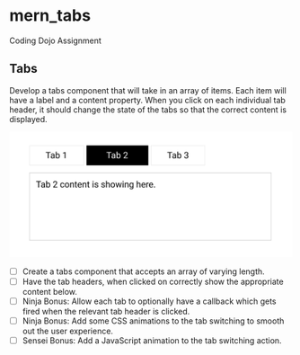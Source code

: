 # mern_tabs
Coding Dojo Assignment

## Tabs
Develop a tabs component that will take in an array of items. Each item will have a label and a content property. When you click on each individual tab header, it should change the state of the tabs so that the correct content is displayed.


![assignment](/assignment.png)

- [ ] Create a tabs component that accepts an array of varying length.
- [ ] Have the tab headers, when clicked on correctly show the appropriate content below.
- [ ] Ninja Bonus: Allow each tab to optionally have a callback which gets fired when the relevant tab header is clicked.
- [ ] Ninja Bonus: Add some CSS animations to the tab switching to smooth out the user experience.
- [ ] Sensei Bonus: Add a JavaScript animation to the tab switching action.
